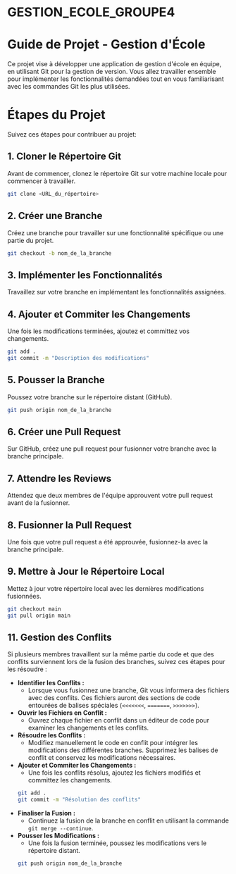 # GESTION_ECOLE_GROUPE4

# Guide de Projet - Gestion d'École
Ce projet vise à développer une application de gestion d'école en équipe, en utilisant Git pour la gestion de version. Vous allez travailler ensemble pour implémenter les fonctionnalités demandées tout en vous familiarisant avec les commandes Git les plus utilisées.

# Étapes du Projet
Suivez ces étapes pour contribuer au projet:

## 1. Cloner le Répertoire Git
Avant de commencer, clonez le répertoire Git sur votre machine locale pour commencer à travailler.

```bash
git clone <URL_du_répertoire>
```

## 2. Créer une Branche
Créez une branche pour travailler sur une fonctionnalité spécifique ou une partie du projet.

```bash
git checkout -b nom_de_la_branche
```

## 3. Implémenter les Fonctionnalités
Travaillez sur votre branche en implémentant les fonctionnalités assignées.

## 4. Ajouter et Commiter les Changements
Une fois les modifications terminées, ajoutez et committez vos changements.

```bash
git add .
git commit -m "Description des modifications"
```

## 5. Pousser la Branche
Poussez votre branche sur le répertoire distant (GitHub).

```bash
git push origin nom_de_la_branche
```

## 6. Créer une Pull Request
Sur GitHub, créez une pull request pour fusionner votre branche avec la branche principale.

## 7. Attendre les Reviews
Attendez que deux membres de l'équipe approuvent votre pull request avant de la fusionner.

## 8. Fusionner la Pull Request
Une fois que votre pull request a été approuvée, fusionnez-la avec la branche principale.

## 9. Mettre à Jour le Répertoire Local
Mettez à jour votre répertoire local avec les dernières modifications fusionnées.

```bash
git checkout main
git pull origin main
```

## 11. Gestion des Conflits
Si plusieurs membres travaillent sur la même partie du code et que des conflits surviennent lors de la fusion des branches, suivez ces étapes pour les résoudre :

- **Identifier les Conflits :**
  - Lorsque vous fusionnez une branche, Git vous informera des fichiers avec des conflits. Ces fichiers auront des sections de code entourées de balises spéciales (`<<<<<<<`, `=======`, `>>>>>>>`).
- **Ouvrir les Fichiers en Conflit :**
  - Ouvrez chaque fichier en conflit dans un éditeur de code pour examiner les changements et les conflits.
- **Résoudre les Conflits :**
  - Modifiez manuellement le code en conflit pour intégrer les modifications des différentes branches. Supprimez les balises de conflit et conservez les modifications nécessaires.
- **Ajouter et Commiter les Changements :**
  - Une fois les conflits résolus, ajoutez les fichiers modifiés et committez les changements.
  ```bash
  git add .
  git commit -m "Résolution des conflits"
  ```
- **Finaliser la Fusion :**
  - Continuez la fusion de la branche en conflit en utilisant la commande `git merge --continue`.
- **Pousser les Modifications :**
  - Une fois la fusion terminée, poussez les modifications vers le répertoire distant.
  ```bash
  git push origin nom_de_la_branche
  ```
